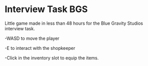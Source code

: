 # Interview Task BGS
 
Little game made in less than 48 hours for the Blue Gravity Studios interview task.

-WASD to move the player

-E to interact with the shopkeeper

-Click in the inventory slot to equip the items.
